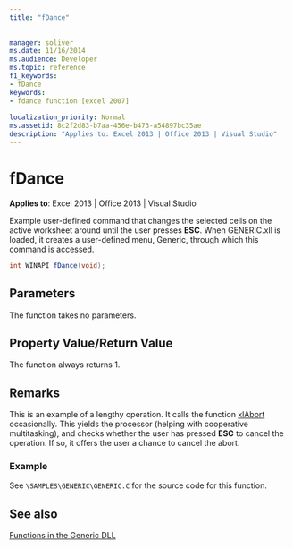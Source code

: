 ```yaml
---
title: "fDance"
 
 
manager: soliver
ms.date: 11/16/2014
ms.audience: Developer
ms.topic: reference
f1_keywords:
- fDance
keywords:
- fdance function [excel 2007]
 
localization_priority: Normal
ms.assetid: 8c2f2d83-b7aa-456e-b473-a54897bc35ae
description: "Applies to: Excel 2013 | Office 2013 | Visual Studio"
---
```


# fDance

 **Applies to**: Excel 2013 | Office 2013 | Visual Studio 
  
Example user-defined command that changes the selected cells on the active worksheet around until the user presses **ESC**. When GENERIC.xll is loaded, it creates a user-defined menu, Generic, through which this command is accessed.
  
```cs
int WINAPI fDance(void);
```

## Parameters

The function takes no parameters.
  
## Property Value/Return Value

The function always returns 1.
  
## Remarks

This is an example of a lengthy operation. It calls the function [xlAbort](xlabort.md) occasionally. This yields the processor (helping with cooperative multitasking), and checks whether the user has pressed **ESC** to cancel the operation. If so, it offers the user a chance to cancel the abort. 
  
### Example

See  `\SAMPLES\GENERIC\GENERIC.C` for the source code for this function. 
  
## See also



[Functions in the Generic DLL](functions-in-the-generic-dll.md)

